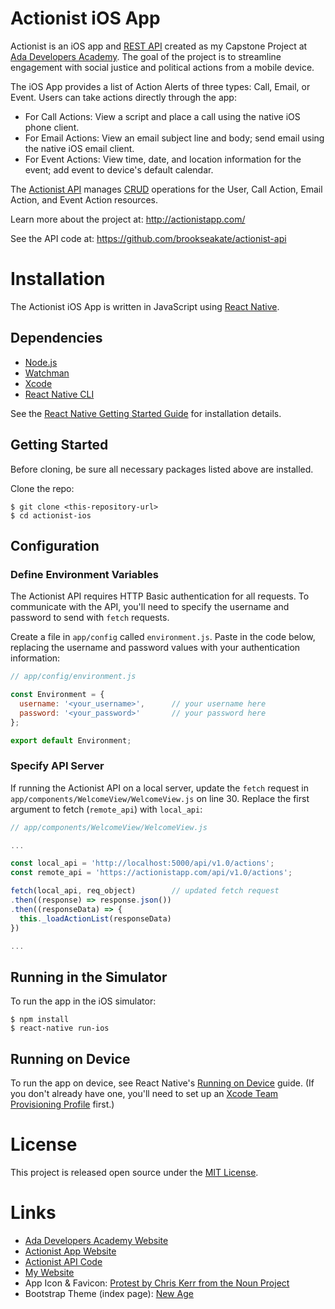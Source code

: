 # Actionist iOS App
Actionist is an iOS app and [REST API](https://github.com/brookseakate/actionist-api) created as my Capstone Project at [Ada Developers Academy](http://adadevelopersacademy.org/). The goal of the project is to streamline engagement with social justice and political actions from a mobile device.

The iOS App provides a list of Action Alerts of three types: Call, Email, or Event. Users can take actions directly through the app:
- For Call Actions: View a script and place a call using the native iOS phone client.
- For Email Actions: View an email subject line and body; send email using the native iOS email client.
- For Event Actions: View time, date, and location information for the event; add event to device's default calendar.

The [Actionist API](https://github.com/brookseakate/actionist-api) manages [CRUD](https://en.wikipedia.org/wiki/Create,_read,_update_and_delete) operations for the User, Call Action, Email Action, and Event Action resources.

Learn more about the project at: http://actionistapp.com/

See the API code at: https://github.com/brookseakate/actionist-api

# Installation
The Actionist iOS App is written in JavaScript using [React Native](https://facebook.github.io/react-native/).

## Dependencies
- [Node.js](https://nodejs.org/en/)
- [Watchman](https://facebook.github.io/watchman/)
- [Xcode](https://itunes.apple.com/us/app/xcode/id497799835)
- [React Native CLI](https://www.npmjs.com/package/react-native-cli)

See the [React Native Getting Started Guide](https://facebook.github.io/react-native/docs/getting-started.html) for installation details.

## Getting Started
Before cloning, be sure all necessary packages listed above are installed.

Clone the repo:
```
$ git clone <this-repository-url>
$ cd actionist-ios
```

## Configuration
### Define Environment Variables
The Actionist API requires HTTP Basic authentication for all requests. To communicate with the API, you'll need to specify the username and password to send with `fetch` requests.

Create a file in `app/config` called `environment.js`. Paste in the code below, replacing the username and password values with your authentication information:

```javascript
// app/config/environment.js

const Environment = {
  username: '<your_username>',      // your username here
  password: '<your_password>'       // your password here
};

export default Environment;

```

### Specify API Server
If running the Actionist API on a local server, update the `fetch` request in `app/components/WelcomeView/WelcomeView.js` on line 30. Replace the first argument to fetch (`remote_api`) with `local_api`:

```javascript
// app/components/WelcomeView/WelcomeView.js

...

const local_api = 'http://localhost:5000/api/v1.0/actions';
const remote_api = 'https://actionistapp.com/api/v1.0/actions';

fetch(local_api, req_object)        // updated fetch request
.then((response) => response.json())
.then((responseData) => {
  this._loadActionList(responseData)
})

...
```

## Running in the Simulator
To run the app in the iOS simulator:
```
$ npm install
$ react-native run-ios
```

## Running on Device
To run the app on device, see React Native's [Running on Device](https://facebook.github.io/react-native/docs/running-on-device.html) guide. (If you don't already have one, you'll need to set up an [Xcode Team Provisioning Profile](https://developer.apple.com/library/content/documentation/IDEs/Conceptual/AppDistributionGuide/ConfiguringYourApp/ConfiguringYourApp.html#//apple_ref/doc/uid/TP40012582-CH28-SW7) first.)

# License
This project is released open source under the [MIT License](https://github.com/brookseakate/actionist-ios/blob/master/LICENSE.txt).

# Links
- [Ada Developers Academy Website](http://adadevelopersacademy.org/)
- [Actionist App Website](https://actionistapp.com)
- [Actionist API Code](https://github.com/brookseakate/actionist-api)
- [My Website](http://kateshaffer.com)
- App Icon & Favicon: [Protest by Chris Kerr from the Noun Project](https://thenounproject.com/term/fist/15242)
- Bootstrap Theme (index page):
[New Age](https://startbootstrap.com/template-overviews/new-age/)
